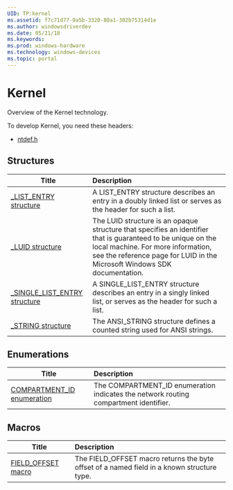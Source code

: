 ```yaml
---
UID: TP:kernel
ms.assetid: f7c71d77-9a5b-3320-80a1-302b75314d1e
ms.author: windowsdriverdev
ms.date: 05/21/18
ms.keywords: 
ms.prod: windows-hardware
ms.technology: windows-devices
ms.topic: portal
---
```


# Kernel



Overview of the Kernel technology.

To develop Kernel, you need these headers:

 * [ntdef.h](..\ntdef\index.md)



## Structures

| Title   | Description   |
| ---- |:---- |
| [_LIST_ENTRY structure](..\ntdef\ns-ntdef-_list_entry.md) | A LIST_ENTRY structure describes an entry in a doubly linked list or serves as the header for such a list. |
| [_LUID structure](..\ntdef\ns-ntdef-_luid.md) | The LUID structure is an opaque structure that specifies an identifier that is guaranteed to be unique on the local machine. For more information, see the reference page for LUID in the Microsoft Windows SDK documentation. |
| [_SINGLE_LIST_ENTRY structure](..\ntdef\ns-ntdef-_single_list_entry.md) | A SINGLE_LIST_ENTRY structure describes an entry in a singly linked list, or serves as the header for such a list. |
| [_STRING structure](..\ntdef\ns-ntdef-_string.md) | The ANSI_STRING structure defines a counted string used for ANSI strings. |

## Enumerations

| Title   | Description   |
| ---- |:---- |
| [COMPARTMENT_ID enumeration](..\ntdef\ne-ntdef-compartment_id.md) | The COMPARTMENT_ID enumeration indicates the network routing compartment identifier. |

## Macros

| Title   | Description   |
| ---- |:---- |
| [FIELD_OFFSET macro](..\ntdef\nf-ntdef-field_offset.md) | The FIELD_OFFSET macro returns the byte offset of a named field in a known structure type. |
